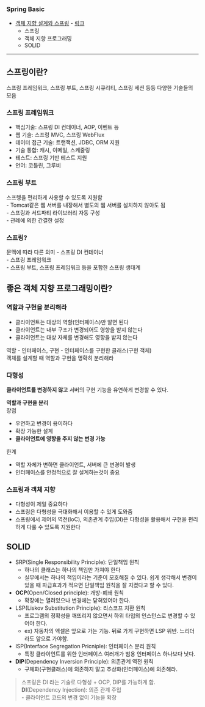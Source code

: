 ### Spring Basic        
- [객체 지향 설계와 스프링](#스프링이란) - [링크](https://github.com/rrlqja/study_spring/blob/master/01.%20spring-basic/obejct-oriented-and-spring.md)      
    - 스프링        
    - 객체 지향 프로그래밍      
    - SOLID     
___     
## 스프링이란?      
스프링 프레임워크, 스프링 부트, 스프링 시큐리티, 스프링 세션 등등 다양한 기술들의 모음     

### 스프링 프레임워크        
- 핵심기술: 스프링 DI 컨테이너, AOP, 이벤트 등      
- 웹 기술: 스프링 MVC, 스프링 WebFlux   
- 데이터 접근 기술: 트랜잭션, JDBC, ORM 지원    
- 기술 통합: 캐시, 이메일, 스케줄링     
- 테스트: 스프링 기반 테스트 지원       
- 언어: 코틀린, 그루비      

### 스프링 부트     
스프렝을 편리하게 사용할 수 있도록 지원함       
    - Tomcat같은 웹 서버를 내장해서 별도의 웹 서버를 설치하지 않아도 됨     
    - 스프링과 서드파티 라이브러리 자동 구성        
    - 관례에 의한 간결한 설정       

### 스프링?
문맥에 따라 다른 의미
    - 스프링 DI 컨테이너        
    - 스프링 프레임워크     
    - 스프링 부트, 스프링 프레임워크 등을 포함한 스프링 생태계          

## 좋은 객체 지향 프로그래밍이란?       

### 역할과 구현을 분리해라  
- 클라이언트는 대상의 역할(인터페이스)만 알면 된다      
- 클라이언트는 내부 구조가 변경되어도 영향을 받지 않는다    
- 클라이언트는 대상 자체를 변경해도 영향을 받지 않는다          

역할 - 인터페이스, 구현 - 인터페이스를 구현한 클래스(구현 객체)     
객체를 설계할 때 역할과 구현을 명확히 분리해라      

### 다형성      
<b>클라이언트를 변경하지 않고</b> 서버의 구현 기능을 유연하게 변경할 수 있다.       

<b>역할과 구현을 분리</b>      
장점    
- 우연하고 변경이 용이하다      
- 확장 가능한 설계      
- <b>클라이언트에 영향을 주지 않는 변경 가능</b>        

한계        
- 역할 자체가 변하면 클라이언트, 서버에 큰 변경이 발생    
- 인터페이스를 안정적으로 잘 설계하는것이 중요      

### 스프링과 객체 지향      
- 다형성이 제일 중요하다        
- 스프링은 다형성을 극대화해서 이용할 수 있게 도와줌        
- 스프링에서 제어의 역전(IoC), 의존관계 주입(DI)은 다형성을 활용해서 구현을 편리하게 다룰 수 있도록 지원한다        

## SOLID        
- SRP(Single Responsibility Principle): 단일책임 원칙
    - 하나의 클래스는 하나의 책임만 가져야 한다     
    - 실무에서는 하나의 책임이라는 기준이 모호해질 수 있다. 쉽게 생각해서 변경이 있을 때 파급효과가 적으면 단일책임 원칙을 잘 지켰다고 할 수 있다.             
- <b>OCP</b>(Open/Closed principle): 개방-폐쇄 원칙     
    - 확장에는 열려있으나 변경에는 닫혀있어야 한다.     
- LSP(Liskov Substitution Principle): 리스코프 치환 원칙        
    - 프로그램의 정확성을 깨뜨리지 않으면서 하위 타입의 인스턴스로 변경할 수 있어야 한다.       
    - ex) 자동차의 엑셀은 앞으로 가는 기능. 뒤로 가게 구현하면 LSP 위반. 느리더라도 앞으로 가야함.
- ISP(Interface Segregation Pricniple): 인터페이스 분리 원칙        
    - 특정 클라이언트를 위한 인터페이스 여러개가 범용 인터페이스 하나보다 낫다.     
- <b>DIP</b>(Dependency Inversion Principle): 의존관계 역전 원칙        
    - 구체화(구현클래스)에 의존하지 말고 추상화(인터페이스)에 의존해라.     

>스프링은 DI 라는 기술로 다형성 + OCP, DIP를 가능하게 함.        
<b>DI</b>(Dependency Injection): 의존 관계 주입    
    - 클라이언트 코드의 변경 없이 기능을 확장